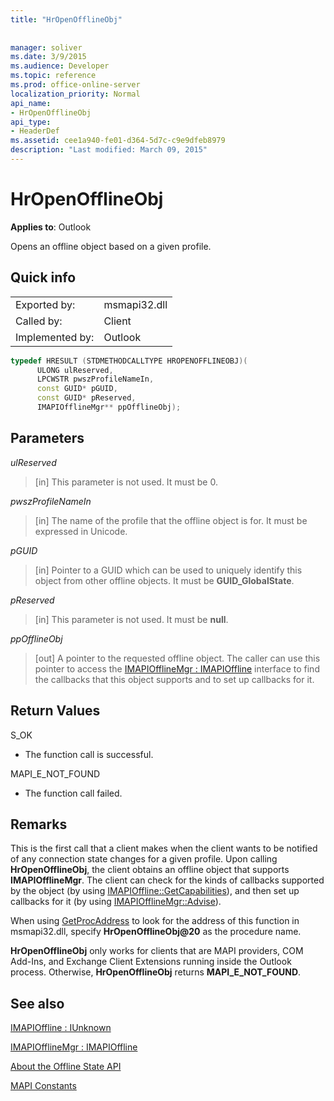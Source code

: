 ```yaml
---
title: "HrOpenOfflineObj"
 
 
manager: soliver
ms.date: 3/9/2015
ms.audience: Developer
ms.topic: reference
ms.prod: office-online-server
localization_priority: Normal
api_name:
- HrOpenOfflineObj
api_type:
- HeaderDef
ms.assetid: cee1a940-fe01-d364-5d7c-c9e9dfeb8979
description: "Last modified: March 09, 2015"
---
```


# HrOpenOfflineObj

  
  
**Applies to**: Outlook 
  
Opens an offline object based on a given profile.
  
## Quick info

|||
|:-----|:-----|
|Exported by:  <br/> |msmapi32.dll  <br/> |
|Called by:  <br/> |Client  <br/> |
|Implemented by:  <br/> |Outlook  <br/> |
   
```cpp
typedef HRESULT (STDMETHODCALLTYPE HROPENOFFLINEOBJ)( 
      ULONG ulReserved, 
      LPCWSTR pwszProfileNameIn, 
      const GUID* pGUID, 
      const GUID* pReserved, 
      IMAPIOfflineMgr** ppOfflineObj); 

```

## Parameters

 _ulReserved_
  
> [in] This parameter is not used. It must be 0.
    
 _pwszProfileNameIn_
  
> [in] The name of the profile that the offline object is for. It must be expressed in Unicode. 
    
 _pGUID_
  
> [in] Pointer to a GUID which can be used to uniquely identify this object from other offline objects. It must be **GUID_GlobalState**.
    
 _pReserved_
  
> [in] This parameter is not used. It must be **null**.
    
 _ppOfflineObj_
  
> [out] A pointer to the requested offline object. The caller can use this pointer to access the [IMAPIOfflineMgr : IMAPIOffline](imapiofflinemgrimapioffline.md) interface to find the callbacks that this object supports and to set up callbacks for it. 
    
## Return Values

S_OK 
  
- The function call is successful.
    
MAPI_E_NOT_FOUND
  
- The function call failed.
    
## Remarks

This is the first call that a client makes when the client wants to be notified of any connection state changes for a given profile. Upon calling **HrOpenOfflineObj**, the client obtains an offline object that supports **IMAPIOfflineMgr**. The client can check for the kinds of callbacks supported by the object (by using [IMAPIOffline::GetCapabilities](imapioffline-getcapabilities.md)), and then set up callbacks for it (by using [IMAPIOfflineMgr::Advise](imapiofflinemgr-advise.md)).
  
When using [GetProcAddress](http://msdn.microsoft.com/en-us/library/ms683212.aspx) to look for the address of this function in msmapi32.dll, specify **HrOpenOfflineObj@20** as the procedure name. 
  
 **HrOpenOfflineObj** only works for clients that are MAPI providers, COM Add-Ins, and Exchange Client Extensions running inside the Outlook process. Otherwise, **HrOpenOfflineObj** returns **MAPI_E_NOT_FOUND**. 
  
## See also



[IMAPIOffline : IUnknown](imapiofflineiunknown.md)
  
[IMAPIOfflineMgr : IMAPIOffline](imapiofflinemgrimapioffline.md)


[About the Offline State API](about-the-offline-state-api.md)
  
[MAPI Constants](mapi-constants.md)

